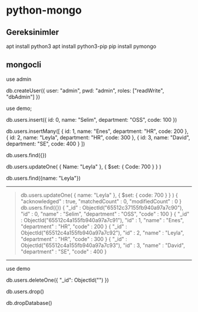 # python-mongo

## Gereksinimler
apt install python3
apt install python3-pip
pip install pymongo

## mongocli
use admin

db.createUser({
    user: "admin",
    pwd: "admin",
    roles: ["readWrite", "dbAdmin"]
})

use demo;

db.users.insert({ id: 0, name: "Selim", department: "OSS", code: 100 })

db.users.insertMany([
    { id: 1, name: "Enes", department: "HR", code: 200 },
    { id: 2, name: "Leyla", department: "HR", code: 300 },
    { id: 3, name: "David", department: "SE", code: 400 }
])

db.users.find({})

db.users.updateOne(
    { Name: "Leyla" },
    { $set: { Code: 700 } }
)

db.users.find({name: "Leyla"})

---

> db.users.updateOne(     { name: "Leyla" },     { $set: { code: 700 } } )
{ "acknowledged" : true, "matchedCount" : 0, "modifiedCount" : 0 }
> db.users.find({})
{ "_id" : ObjectId("65512c37155fb940a97a7c90"), "id" : 0, "name" : "Selim", "department" : "OSS", "code" : 100 }
{ "_id" : ObjectId("65512c4a155fb940a97a7c91"), "id" : 1, "name" : "Enes", "department" : "HR", "code" : 200 }
{ "_id" : ObjectId("65512c4a155fb940a97a7c92"), "id" : 2, "name" : "Leyla", "department" : "HR", "code" : 300 }
{ "_id" : ObjectId("65512c4a155fb940a97a7c93"), "id" : 3, "name" : "David", "department" : "SE", "code" : 400 }
>

---

use demo

db.users.deleteOne({ "_id": ObjectId("") })

db.users.drop()

db.dropDatabase()